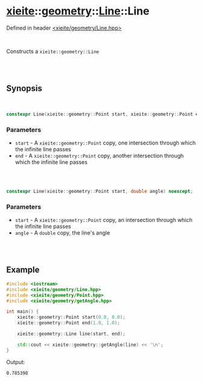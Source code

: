 # [xieite](../../../README.md)::[geometry](../../geometry.md)::[Line](../Line.md)::Line
Defined in header [<xieite/geometry/Line.hpp>](../../../include/xieite/geometry/Line.hpp)

<br/>

Constructs a `xieite::geometry::Line`

<br/><br/>

## Synopsis

<br/>

```cpp
constexpr Line(xieite::geometry::Point start, xieite::geometry::Point end) noexcept;
```
### Parameters
- `start` - A `xieite::geometry::Point` copy, one intersection through which the infinite line passes
- `end` - A `xieite::geometry::Point` copy, another intersection through which the infinite line passes

<br/><br/>

```cpp
constexpr Line(xieite::geometry::Point start, double angle) noexcept;
```
### Parameters
- `start` - A `xieite::geometry::Point` copy, an intersection through which the infinite line passes
- `angle` - A `double` copy, the line's angle

<br/><br/>

## Example
```cpp
#include <iostream>
#include <xieite/geometry/Line.hpp>
#include <xieite/geometry/Point.hpp>
#include <xieite/geometry/getAngle.hpp>

int main() {
	xieite::geometry::Point start(0.0, 0.0);
	xieite::geometry::Point end(1.0, 1.0);

	xieite::geometry::Line line(start, end);

	std::cout << xieite::geometry::getAngle(line) << '\n';
}
```
Output:
```
0.785398
```
